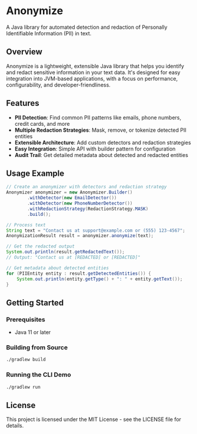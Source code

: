 # Anonymize

A Java library for automated detection and redaction of Personally Identifiable Information (PII) in text.

## Overview

Anonymize is a lightweight, extensible Java library that helps you identify and redact sensitive information in your text data. It's designed for easy integration into JVM-based applications, with a focus on performance, configurability, and developer-friendliness.

## Features

- **PII Detection**: Find common PII patterns like emails, phone numbers, credit cards, and more
- **Multiple Redaction Strategies**: Mask, remove, or tokenize detected PII entities
- **Extensible Architecture**: Add custom detectors and redaction strategies
- **Easy Integration**: Simple API with builder pattern for configuration
- **Audit Trail**: Get detailed metadata about detected and redacted entities

## Usage Example

```java
// Create an anonymizer with detectors and redaction strategy
Anonymizer anonymizer = new Anonymizer.Builder()
        .withDetector(new EmailDetector())
        .withDetector(new PhoneNumberDetector())
        .withRedactionStrategy(RedactionStrategy.MASK)
        .build();

// Process text
String text = "Contact us at support@example.com or (555) 123-4567";
AnonymizationResult result = anonymizer.anonymize(text);

// Get the redacted output
System.out.println(result.getRedactedText());
// Output: "Contact us at [REDACTED] or [REDACTED]"

// Get metadata about detected entities
for (PIIEntity entity : result.getDetectedEntities()) {
    System.out.println(entity.getType() + ": " + entity.getText());
}
```

## Getting Started

### Prerequisites

- Java 11 or later

### Building from Source

```bash
./gradlew build
```

### Running the CLI Demo

```bash
./gradlew run
```

## License

This project is licensed under the MIT License - see the LICENSE file for details.